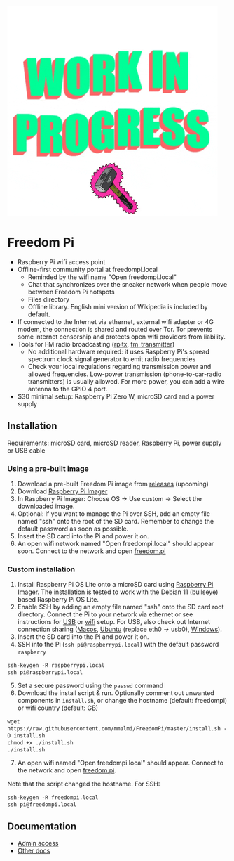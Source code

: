 ![WIP](wip.gif "work in progress")
# Freedom Pi
* Raspberry Pi wifi access point
* Offline-first community portal at freedompi.local
  * Reminded by the wifi name "Open freedompi.local"
  * Chat that synchronizes over the sneaker network when people move between Freedom Pi hotspots
  * Files directory
  * Offline library. English mini version of Wikipedia is included by default. 
* If connected to the Internet via ethernet, external wifi adapter or 4G modem, the connection is shared and routed over Tor. Tor prevents some internet censorship and protects open wifi providers from liability.
* Tools for FM radio broadcasting ([rpitx](https://github.com/F5OEO/rpitx), [fm_transmitter](https://github.com/markondej/fm_transmitter))
  * No additional hardware required: it uses Raspberry Pi's spread spectrum clock signal generator to emit radio frequencies
  * Check your local regulations regarding transmission power and allowed frequencies. Low-power transmission (phone-to-car-radio transmitters) is usually allowed. For more power, you can add a wire antenna to the GPIO 4 port.
* $30 minimal setup: Raspberry Pi Zero W, microSD card and a power supply

## Installation

Requirements: microSD card, microSD reader, Raspberry Pi, power supply or USB cable

### Using a pre-built image
1. Download a pre-built Freedom Pi image from [releases](https://github.com/mmalmi/FreedomPi/releases) (upcoming)
2. Download [Raspberry Pi Imager](https://www.raspberrypi.com/software/)
3. In Raspberry Pi Imager: Choose OS -> Use custom -> Select the downloaded image.
4. Optional: if you want to manage the Pi over SSH, add an empty file named "ssh" onto the root of the SD card. Remember to change the default password as soon as possible.
5. Insert the SD card into the Pi and power it on.
6. An open wifi network named  "Open freedompi.local" should appear soon. Connect to the network and open [freedom.pi](http://freedom.pi)

### Custom installation
1. Install Raspberry Pi OS Lite onto a microSD card using [Raspberry Pi Imager](https://www.raspberrypi.com/software/). The installation is tested to work with the Debian 11 (bullseye) based Raspberry Pi OS Lite.
2. Enable SSH by adding an empty file named "ssh" onto the SD card root directory. Connect the Pi to your network via ethernet or see instructions for [USB](https://desertbot.io/blog/ssh-into-pi-zero-over-usb) or [wifi](https://www.raspberrypi.com/documentation/computers/configuration.html#setting-up-a-headless-raspberry-pi) setup. For USB, also check out Internet connection sharing ([Macos](https://www.thepolyglotdeveloper.com/2019/07/share-internet-between-macos-raspberry-pi-zero-over-usb/), [Ubuntu](https://help.ubuntu.com/community/Internet/ConnectionSharing) (replace eth0 -> usb0), [Windows](https://www.circuitbasics.com/raspberry-pi-zero-ethernet-gadget/)).
3. Insert the SD card into the Pi and power it on.
4. SSH into the Pi (`ssh pi@raspberrypi.local`) with the default password `raspberry`
```
ssh-keygen -R raspberrypi.local
ssh pi@raspberrypi.local
```
5. Set a secure password using the `passwd` command
6. Download the install script & run. Optionally comment out unwanted components in `install.sh`, or change the hostname (default: freedompi) or wifi country (default: GB) 
```
wget https://raw.githubusercontent.com/mmalmi/FreedomPi/master/install.sh -O install.sh
chmod +x ./install.sh
./install.sh
```
7. An open wifi named "Open freedompi.local" should appear. Connect to the network and open [freedom.pi](http://freedom.pi).

Note that the script changed the hostname. For SSH:
```
ssh-keygen -R freedompi.local
ssh pi@freedompi.local
```

## Documentation
- [Admin access](./public/files/freedom_pi_docs/admin_access.md)
- [Other docs](./public/files/freedom_pi_docs/)

